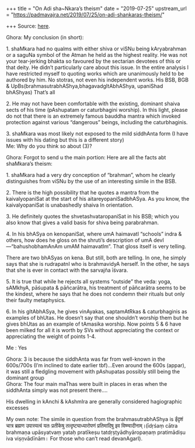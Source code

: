 +++
title = "On Adi sha~Nkara’s theism"
date = "2019-07-25"
upstream_url = "https://padmavajra.net/2019/07/25/on-adi-shankaras-theism/"

+++
Source: [here](https://padmavajra.net/2019/07/25/on-adi-shankaras-theism/).

Ghora: My conclusion (in short):

1\. shaMkara had no qualms with either shiva or viSNu being kAryabrahman
or a saguNa symbol of the Atman he held as the highest reality. He was
not your tear-jerking bhakta so favoured by the sectarian devotees of
this or that deity. He didn’t particularly care about this issue. In the
entire analysis I have restricted myself to quoting works which are
unanimously held to be authored by him. No stotras, not even his
independent works. His BSB, BGB &
UpBs(brahmasutrabhAShya,bhagavadgItAbhAShya, upaniShad bhAShyas) That’s
all

2\. He may not have been comfortable with the existing, dominant shaiva
sects of his time (pAshupatam or caturbhagini worship). In this light,
please do not that there is an extremely famous bauddha mantra which
invoked protection against various “dangerous” beings, including the
caturbhaginis.

3\. shaMkara was most likely not exposed to the mild siddhAnta form (I
have issues with his dating but this is a different story)  
Me: Why do you think so about (3)?

Ghora: Forgot to send u the main portion: Here are all the facts abt
shaMkara’s theism:

1\. shaMkara had a very dry conception of “brahman”, whom he clearly
distinguishes from viSNu by the use of an interesting simile in the BSB.

2\. There is the high possibility that he quotes a mantra from the
kaivalyopaniSat at the start of his aitareyopaniSadbhASya. As you know,
the kaivalyopaniSat is unabashedly shaiva In orientation.

3\. He definitely quotes the shvetashvataropaniSat in his BSB; which you
also know that gives a valid basis for shiva being parabrahman.

4\. In his bhASya on kenopaniSat, where umA haimavatI “schools” indra &
others, how does he gloss on the shruti’s description of umA
devI—“bahushobhamAnAm umAM haimavatIm”. That gloss itself is very
telling.

There are two bhASyas on kena. But still, both are telling. In one, he
simply says that she is rudrapatnI who is brahmavidyA herself. In the
other, he says that she is ever in contact with the sarvajña īśvara.

5\. It is true that while he rejects all systems “outside” the veda:
yoga, sAMkhyA, pāśupata & pāñcarātra, his treatment of pāñcarātra seems
to be the kindest, where he says that he does not condemn their rituals
but only their faulty metaphysics.

6\. In his gItAbhASya, he gives vinAyakas, saptamAtRkas & caturbhaginis
as examples of bhUtas. He doesn’t say that one shouldn’t worship them
but he gives bhUtas as an example of tAmasika worship. Now points 5 & 6
have been milked for all it is worth by SVs without appreciating the
context or appreciating the weight of points 1-4.

Me : Yes

Ghora: 3 is because the siddhAnta was far from well-known in the
600s/700s (I’m inclined to date earlier tbf)…Even around the 600s
(appar), it was still a fledgling movement with pAshupatas possibly
still being the dominant group  
Ghora: The four main maThas were built in places in eras when the
siddhAnta simply was not present there….

His dwelling in kAnchi & kAshmIra are generally considered hagiographic
excesses

My own note: The simile in question from the brahmasutrabhAShya is ईदृशं
चात्र ब्रह्मण उपास्यत्वं यतः प्रतीकेषु तत्दृष्ट्याध्यारोपणं प्रतिमादिषु
इव विष्ण्वादीनाम्।(īdṛśaṃ cātra brahmaṇa upāsyatvaṃ yataḥ pratīkeṣu
tatdṛṣṭyādhyāropaṇaṃ pratimādiṣu iva viṣṇvādīnām। For those who can’t
read devanAgarI).
